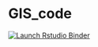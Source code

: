# GIS_code

 <!-- badges: start -->
  [![Launch Rstudio Binder](http://mybinder.org/badge_logo.svg)](https://mybinder.org/v2/gh/MgxLbn/GIS_code/main?urlpath=rstudio)
  <!-- badges: end -->
  